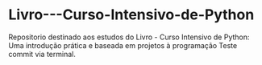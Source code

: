 # Livro---Curso-Intensivo-de-Python
Repositorio destinado aos estudos do Livro - Curso Intensivo de Python: Uma introdução prática e baseada em projetos à programação
Teste commit via terminal.

